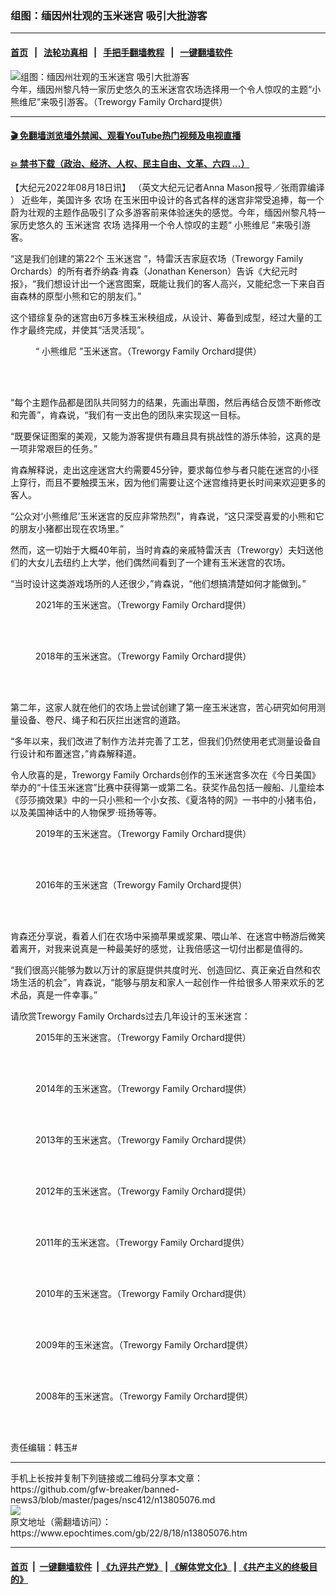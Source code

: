 ### 组图：缅因州壮观的玉米迷宫 吸引大批游客
------------------------

#### [首页](https://github.com/gfw-breaker/banned-news3/blob/master/README.md) &nbsp;&nbsp;|&nbsp;&nbsp; [法轮功真相](https://github.com/begood0513/basic/blob/master/README.md)  &nbsp;&nbsp;|&nbsp;&nbsp; [手把手翻墙教程](https://github.com/gfw-breaker/guides/wiki)  &nbsp;&nbsp;|&nbsp;&nbsp; [一键翻墙软件](https://github.com/gfw-breaker/nogfw/blob/master/README.md)  



<div><img alt="组图：缅因州壮观的玉米迷宫 吸引大批游客" class="attachment-djy_600_400 size-djy_600_400 wp-post-image" src="https://i.epochtimes.com/assets/uploads/2022/08/id13805088-Treworgy-Family-Orchard-2022-1200x709-600x400.jpeg"/>
<div class="caption">
 今年，缅因州黎凡特一家历史悠久的玉米迷宫农场选择用一个令人惊叹的主题“小熊维尼”来吸引游客。（Treworgy Family Orchard提供）
</div></div><hr/>

#### [ 🎬  免翻墙浏览墙外禁闻、观看YouTube热门视频及电视直播](https://github.com/gfw-breaker/HelloWorld)

#### [ 💥  禁书下载（政治、经济、人权、民主自由、文革、六四 ...）](https://github.com/gfw-breaker/books/blob/master/README.md)

<div><p>
 【大纪元2022年08月18日讯】
 <span style="font-weight: 400;">
  （英文大纪元记者Anna Mason报导／张雨霏编译
 </span>
 <span style="font-weight: 400;">
  ）
 </span>
 近些年，美国许多
 <ok href="https://www.epochtimes.com/gb/tag/%E5%86%9C%E5%9C%BA.html">
  农场
 </ok>
 在玉米田中设计的各式各样的迷宫非常受追捧，每一个蔚为壮观的主题作品吸引了众多游客前来体验迷失的感觉。今年，缅因州黎凡特一家历史悠久的
 <ok href="https://www.epochtimes.com/gb/tag/%E7%8E%89%E7%B1%B3%E8%BF%B7%E5%AE%AB.html">
  玉米迷宫
 </ok>
 <ok href="https://www.epochtimes.com/gb/tag/%E5%86%9C%E5%9C%BA.html">
  农场
 </ok>
 选择用一个令人惊叹的主题“
 <ok href="https://www.epochtimes.com/gb/tag/%E5%B0%8F%E7%86%8A%E7%BB%B4%E5%B0%BC.html">
  小熊维尼
 </ok>
 ”来吸引游客。
</p>
<p>
 “这是我们创建的第22个
 <ok href="https://www.epochtimes.com/gb/tag/%E7%8E%89%E7%B1%B3%E8%BF%B7%E5%AE%AB.html">
  玉米迷宫
 </ok>
 ”，特雷沃吉家庭农场（Treworgy Family Orchards）的所有者乔纳森‧肯森（Jonathan Kenerson）告诉《大纪元时报》，“我们想设计出一个迷宫图案，既能让我们的客人高兴，又能纪念一下来自百亩森林的原型小熊和它的朋友们。”
</p>
<p>
 这个错综复杂的迷宫由6万多株玉米秧组成，从设计、筹备到成型，经过大量的工作才最终完成，并使其“活灵活现”。
</p>
<figure aria-describedby="caption-attachment-13805088" class="wp-caption aligncenter" id="attachment_13805088" style="width: 601px">
 <ok href="https://i.epochtimes.com/assets/uploads/2022/08/id13805088-Treworgy-Family-Orchard-2022-1200x709.jpeg" target="_blank">
  <img alt="" class="wp-image-13805088" src="https://i.epochtimes.com/assets/uploads/2022/08/id13805088-Treworgy-Family-Orchard-2022-1200x709.jpeg"/>
 </ok>
 <br/><figcaption class="wp-caption-text" id="caption-attachment-13805088">
  “
  <ok href="https://www.epochtimes.com/gb/tag/%E5%B0%8F%E7%86%8A%E7%BB%B4%E5%B0%BC.html">
   小熊维尼
  </ok>
  ”玉米迷宫。（Treworgy Family Orchard提供）
 </figcaption><br/>
</figure><br/>
<p>
 “每个主题作品都是团队共同努力的结果，先画出草图，然后再结合反馈不断修改和完善”，肯森说，“我们有一支出色的团队来实现这一目标。
</p>
<p>
 “既要保证图案的美观，又能为游客提供有趣且具有挑战性的游乐体验，这真的是一项非常艰巨的任务。”
</p>
<p>
 肯森解释说，走出这座迷宫大约需要45分钟，要求每位参与者只能在迷宫的小径上穿行，而且不要触摸玉米，因为他们需要让这个迷宫维持更长时间来欢迎更多的客人。
</p>
<p>
 “公众对‘小熊维尼’玉米迷宫的反应非常热烈”，肯森说，“这只深受喜爱的小熊和它的朋友小猪都出现在农场里。”
</p>
<p>
 然而，这一切始于大概40年前，当时肯森的亲戚特雷沃吉（Treworgy）夫妇送他们的大女儿去纽约上大学，他们偶然间看到了一个建有玉米迷宫的农场。
</p>
<p>
 “当时设计这类游戏场所的人还很少，”肯森说，“他们想搞清楚如何才能做到。”
</p>
<figure aria-describedby="caption-attachment-13805087" class="wp-caption aligncenter" id="attachment_13805087" style="width: 599px">
 <ok href="https://i.epochtimes.com/assets/uploads/2022/08/id13805087-Treworgy-Family-Orchard-2021-1200x771.jpeg" target="_blank">
  <img alt="" class="wp-image-13805087" src="https://i.epochtimes.com/assets/uploads/2022/08/id13805087-Treworgy-Family-Orchard-2021-1200x771.jpeg"/>
 </ok>
 <br/><figcaption class="wp-caption-text" id="caption-attachment-13805087">
  2021年的玉米迷宫。（Treworgy Family Orchard提供）
 </figcaption><br/>
</figure><br/>
<figure aria-describedby="caption-attachment-13805085" class="wp-caption aligncenter" id="attachment_13805085" style="width: 601px">
 <ok href="https://i.epochtimes.com/assets/uploads/2022/08/id13805085-Treworgy-Family-Orchard-2018.jpeg" target="_blank">
  <img alt="" class="wp-image-13805085" src="https://i.epochtimes.com/assets/uploads/2022/08/id13805085-Treworgy-Family-Orchard-2018.jpeg"/>
 </ok>
 <br/><figcaption class="wp-caption-text" id="caption-attachment-13805085">
  2018年的玉米迷宫。（Treworgy Family Orchard提供）
 </figcaption><br/>
</figure><br/>
<p>
 第二年，这家人就在他们的农场上尝试创建了第一座玉米迷宫，苦心研究如何用测量设备、卷尺、绳子和石灰拦出迷宫的道路。
</p>
<p>
 “多年以来，我们改进了制作方法并完善了工艺，但我们仍然使用老式测量设备自行设计和布置迷宫，”肯森解释道。
</p>
<p>
 令人欣喜的是，Treworgy Family Orchards创作的玉米迷宫多次在《今日美国》举办的“十佳玉米迷宫”比赛中获得第一或第二名。获奖作品包括一艘船、儿童绘本《莎莎摘效果》中的一只小熊和一个小女孩、《夏洛特的网》一书中的小猪韦伯，以及美国神话中的人物保罗‧班扬等等。
</p>
<figure aria-describedby="caption-attachment-13805086" class="wp-caption aligncenter" id="attachment_13805086" style="width: 601px">
 <ok href="https://i.epochtimes.com/assets/uploads/2022/08/id13805086-Treworgy-Family-Orchard-2019.jpeg" target="_blank">
  <img alt="" class="wp-image-13805086" src="https://i.epochtimes.com/assets/uploads/2022/08/id13805086-Treworgy-Family-Orchard-2019.jpeg"/>
 </ok>
 <br/><figcaption class="wp-caption-text" id="caption-attachment-13805086">
  2019年的玉米迷宫。（Treworgy Family Orchard提供）
 </figcaption><br/>
</figure><br/>
<figure aria-describedby="caption-attachment-13805096" class="wp-caption aligncenter" id="attachment_13805096" style="width: 599px">
 <ok href="https://i.epochtimes.com/assets/uploads/2022/08/id13805096-Treworgy-Family-Orchard-2016.jpeg" target="_blank">
  <img alt="" class="wp-image-13805096" src="https://i.epochtimes.com/assets/uploads/2022/08/id13805096-Treworgy-Family-Orchard-2016.jpeg"/>
 </ok>
 <br/><figcaption class="wp-caption-text" id="caption-attachment-13805096">
  2016年的玉米迷宫（Treworgy Family Orchard提供）
 </figcaption><br/>
</figure><br/>
<p>
 肯森还分享说，看着人们在农场中采摘苹果或浆果、喂山羊、在迷宫中畅游后微笑着离开，对我来说真是一种最美好的感觉，让我倍感这一切付出都是值得的。
</p>
<p>
 “我们很高兴能够为数以万计的家庭提供共度时光、创造回忆、真正亲近自然和农场生活的机会”，肯森说，“能够与朋友和家人一起创作一件给很多人带来欢乐的艺术品，真是一件幸事。”
</p>
<p>
 请欣赏Treworgy Family Orchards过去几年设计的玉米迷宫：
</p>
<figure aria-describedby="caption-attachment-13805095" class="wp-caption aligncenter" id="attachment_13805095" style="width: 601px">
 <ok href="https://i.epochtimes.com/assets/uploads/2022/08/id13805095-Treworgy-Family-Orchard-2015-1200x795.jpeg" target="_blank">
  <img alt="" class="wp-image-13805095" src="https://i.epochtimes.com/assets/uploads/2022/08/id13805095-Treworgy-Family-Orchard-2015-1200x795.jpeg"/>
 </ok>
 <br/><figcaption class="wp-caption-text" id="caption-attachment-13805095">
  2015年的玉米迷宫。（Treworgy Family Orchard提供）
 </figcaption><br/>
</figure><br/>
<figure aria-describedby="caption-attachment-13805094" class="wp-caption aligncenter" id="attachment_13805094" style="width: 602px">
 <ok href="https://i.epochtimes.com/assets/uploads/2022/08/id13805094-Treworgy-Family-Orchard-2014-1200x801.jpeg" target="_blank">
  <img alt="" class="wp-image-13805094" src="https://i.epochtimes.com/assets/uploads/2022/08/id13805094-Treworgy-Family-Orchard-2014-1200x801.jpeg"/>
 </ok>
 <br/><figcaption class="wp-caption-text" id="caption-attachment-13805094">
  2014年的玉米迷宫。（Treworgy Family Orchard提供）
 </figcaption><br/>
</figure><br/>
<figure aria-describedby="caption-attachment-13805093" class="wp-caption aligncenter" id="attachment_13805093" style="width: 601px">
 <ok href="https://i.epochtimes.com/assets/uploads/2022/08/id13805093-Treworgy-Family-Orchard-2013-1200x795.jpeg" target="_blank">
  <img alt="" class="wp-image-13805093" src="https://i.epochtimes.com/assets/uploads/2022/08/id13805093-Treworgy-Family-Orchard-2013-1200x795.jpeg"/>
 </ok>
 <br/><figcaption class="wp-caption-text" id="caption-attachment-13805093">
  2013年的玉米迷宫。（Treworgy Family Orchard提供）
 </figcaption><br/>
</figure><br/>
<figure aria-describedby="caption-attachment-13805092" class="wp-caption aligncenter" id="attachment_13805092" style="width: 599px">
 <ok href="https://i.epochtimes.com/assets/uploads/2022/08/id13805092-Treworgy-Family-Orchard-2012-1200x795.jpeg" target="_blank">
  <img alt="" class="wp-image-13805092" src="https://i.epochtimes.com/assets/uploads/2022/08/id13805092-Treworgy-Family-Orchard-2012-1200x795.jpeg"/>
 </ok>
 <br/><figcaption class="wp-caption-text" id="caption-attachment-13805092">
  2012年的玉米迷宫。（Treworgy Family Orchard提供）
 </figcaption><br/>
</figure><br/>
<figure aria-describedby="caption-attachment-13805091" class="wp-caption aligncenter" id="attachment_13805091" style="width: 601px">
 <ok href="https://i.epochtimes.com/assets/uploads/2022/08/id13805091-Treworgy-Family-Orchard-2011-1200x904.jpeg" target="_blank">
  <img alt="" class="wp-image-13805091" src="https://i.epochtimes.com/assets/uploads/2022/08/id13805091-Treworgy-Family-Orchard-2011-1200x904.jpeg"/>
 </ok>
 <br/><figcaption class="wp-caption-text" id="caption-attachment-13805091">
  2011年的玉米迷宫。（Treworgy Family Orchard提供）
 </figcaption><br/>
</figure><br/>
<figure aria-describedby="caption-attachment-13805090" class="wp-caption aligncenter" id="attachment_13805090" style="width: 601px">
 <ok href="https://i.epochtimes.com/assets/uploads/2022/08/id13805090-Treworgy-Family-Orchard-2010.jpeg" target="_blank">
  <img alt="" class="wp-image-13805090" src="https://i.epochtimes.com/assets/uploads/2022/08/id13805090-Treworgy-Family-Orchard-2010.jpeg"/>
 </ok>
 <br/><figcaption class="wp-caption-text" id="caption-attachment-13805090">
  2010年的玉米迷宫。（Treworgy Family Orchard提供）
 </figcaption><br/>
</figure><br/>
<figure aria-describedby="caption-attachment-13805097" class="wp-caption aligncenter" id="attachment_13805097" style="width: 600px">
 <ok href="https://i.epochtimes.com/assets/uploads/2022/08/id13805097-Treworgy-Family-Orchard-2009.jpeg" target="_blank">
  <img alt="" class="wp-image-13805097" src="https://i.epochtimes.com/assets/uploads/2022/08/id13805097-Treworgy-Family-Orchard-2009.jpeg"/>
 </ok>
 <br/><figcaption class="wp-caption-text" id="caption-attachment-13805097">
  2009年的玉米迷宫。（Treworgy Family Orchard提供）
 </figcaption><br/>
</figure><br/>
<figure aria-describedby="caption-attachment-13805098" class="wp-caption aligncenter" id="attachment_13805098" style="width: 600px">
 <ok href="https://i.epochtimes.com/assets/uploads/2022/08/id13805098-Treworgy-Family-Orchard-2008.jpeg" target="_blank">
  <img alt="" class="wp-image-13805098" src="https://i.epochtimes.com/assets/uploads/2022/08/id13805098-Treworgy-Family-Orchard-2008.jpeg"/>
 </ok>
 <br/><figcaption class="wp-caption-text" id="caption-attachment-13805098">
  2008年的玉米迷宫。（Treworgy Family Orchard提供）
 </figcaption><br/>
</figure><br/>
<p>
 责任编辑：韩玉#
</p>
</div>
<hr/>
手机上长按并复制下列链接或二维码分享本文章：<br/>
https://github.com/gfw-breaker/banned-news3/blob/master/pages/nsc412/n13805076.md <br/>
<a href='https://github.com/gfw-breaker/banned-news3/blob/master/pages/nsc412/n13805076.md'><img src='https://github.com/gfw-breaker/banned-news3/blob/master/pages/nsc412/n13805076.md.png'/></a> <br/>
原文地址（需翻墙访问）：https://www.epochtimes.com/gb/22/8/18/n13805076.htm


------------------------
#### [首页](https://github.com/gfw-breaker/banned-news3/blob/master/README.md) &nbsp;|&nbsp; [一键翻墙软件](https://github.com/gfw-breaker/nogfw/blob/master/README.md) &nbsp;| [《九评共产党》](https://github.com/gfw-breaker/9ping.md/blob/master/README.md#九评之一评共产党是什么) | [《解体党文化》](https://github.com/gfw-breaker/jtdwh.md/blob/master/README.md) | [《共产主义的终极目的》](https://github.com/gfw-breaker/gczydzjmd.md/blob/master/README.md)


<img src='http://gfw-breaker.win/banned-news3/pages/nsc412/n13805076.md' width='0px' height='0px'/>